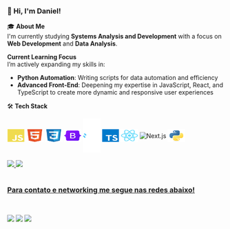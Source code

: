 ### 👋 Hi, I'm Daniel!

🎓 **About Me**  
I'm currently studying **Systems Analysis and Development** with a focus on **Web Development** and **Data Analysis**.

**Current Learning Focus**  
I’m actively expanding my skills in:
- **Python Automation**: Writing scripts for data automation and efficiency
- **Advanced Front-End**: Deepening my expertise in JavaScript, React, and TypeScript to create more dynamic and responsive user experiences


🛠️ **Tech Stack**  
<div style="display: inline_block">
  <img align="center" alt="Js" height="30" width="40" src="https://raw.githubusercontent.com/devicons/devicon/master/icons/javascript/javascript-plain.svg">
  <img align="center" alt="HTML" height="30" width="40" src="https://raw.githubusercontent.com/devicons/devicon/master/icons/html5/html5-original.svg">
  <img align="center" alt="CSS" height="30" width="40" src="https://raw.githubusercontent.com/devicons/devicon/master/icons/css3/css3-original.svg">
  <img align="center" alt="Bootstrap" height="30" width="40" src="https://raw.githubusercontent.com/devicons/devicon/master/icons/bootstrap/bootstrap-original.svg">
  <img align="center" alt="Tailwind" height="80" width="40" src="https://raw.githubusercontent.com/devicons/devicon/master/icons/tailwindcss/tailwindcss-original-wordmark.svg">
  <img align="center" alt="Typescript" height="30" width="40" src="https://raw.githubusercontent.com/devicons/devicon/master/icons/typescript/typescript-original.svg">
  <img align="center" alt="React" height="30" width="40" src="https://raw.githubusercontent.com/devicons/devicon/master/icons/react/react-original.svg">
  <img align="center" alt="Next.js" height="30" width="40" src="https://cdn.jsdelivr.net/gh/devicons/devicon/icons/nextjs/nextjs-original.svg">
  <img align="center" alt="Python" height="30" width="40" src="https://raw.githubusercontent.com/devicons/devicon/master/icons/python/python-original.svg">

</div>

<br>

<div>
<a href="https://github.com/bdancost">
<img loading="lazy" height="180em" src="https://github-readme-stats.vercel.app/api/top-langs/?username=bdancost&layout=compact&langs_count=7&theme=dracula"/>
<img loading="lazy" height="180em" src="https://github-readme-stats.vercel.app/api?username=bdancost&show_icons=true&theme=dracula&include_all_commits=true&count_private=true"/>
</div>

 
 <br>
 
  ### Para contato e networking me segue nas redes abaixo!

  <br>
 
<div> 
  
  <a href="https://discord.com/channels/@me" target="_blank"><img src="https://img.shields.io/badge/Discord-7289DA?style=for-the-badge&logo=discord&logoColor=white" 
  target="_blank"></a>
  <a href = "mailto:pr.danfc88@gmail.com"><img loading="lazy" src="https://img.shields.io/badge/Gmail-D14836?style=for-the-badge&logo=gmail&logoColor=white" target="_blank"></a>
  <a href="https://www.linkedin.com/in/daniel-fernandes1988/" target="_blank"><img loading="lazy" src="https://img.shields.io/badge/-LinkedIn-%230077B5?style=for-the-badge&logo=linkedin&logoColor=white" target="_blank"></a>
 
</div>
